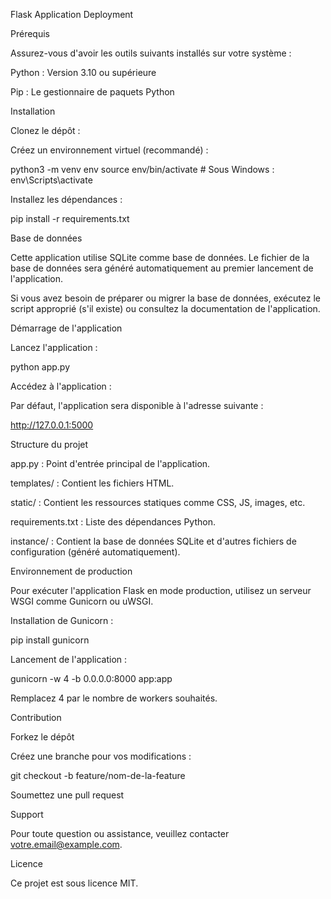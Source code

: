 Flask Application Deployment

Prérequis

Assurez-vous d'avoir les outils suivants installés sur votre système :

Python : Version 3.10 ou supérieure

Pip : Le gestionnaire de paquets Python

Installation

Clonez le dépôt :

Créez un environnement virtuel (recommandé) :

python3 -m venv env
source env/bin/activate  # Sous Windows : env\Scripts\activate

Installez les dépendances :

pip install -r requirements.txt

Base de données

Cette application utilise SQLite comme base de données. Le fichier de la base de données sera généré automatiquement au premier lancement de l'application.

Si vous avez besoin de préparer ou migrer la base de données, exécutez le script approprié (s'il existe) ou consultez la documentation de l'application.

Démarrage de l'application

Lancez l'application :

python app.py

Accédez à l'application :

Par défaut, l'application sera disponible à l'adresse suivante :

http://127.0.0.1:5000

Structure du projet

app.py : Point d'entrée principal de l'application.

templates/ : Contient les fichiers HTML.

static/ : Contient les ressources statiques comme CSS, JS, images, etc.

requirements.txt : Liste des dépendances Python.

instance/ : Contient la base de données SQLite et d'autres fichiers de configuration (généré automatiquement).

Environnement de production

Pour exécuter l'application Flask en mode production, utilisez un serveur WSGI comme Gunicorn ou uWSGI.

Installation de Gunicorn :

pip install gunicorn

Lancement de l'application :

gunicorn -w 4 -b 0.0.0.0:8000 app:app

Remplacez 4 par le nombre de workers souhaités.

Contribution

Forkez le dépôt

Créez une branche pour vos modifications :

git checkout -b feature/nom-de-la-feature

Soumettez une pull request

Support

Pour toute question ou assistance, veuillez contacter votre.email@example.com.

Licence

Ce projet est sous licence MIT.


